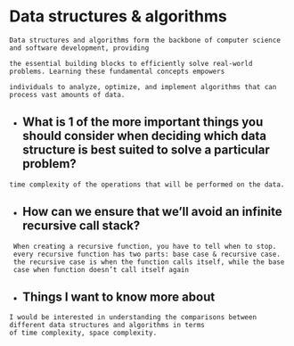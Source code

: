 # Data structures & algorithms

```
Data structures and algorithms form the backbone of computer science and software development, providing

the essential building blocks to efficiently solve real-world problems. Learning these fundamental concepts empowers

individuals to analyze, optimize, and implement algorithms that can process vast amounts of data.

```

- ## What is 1 of the more important things you should consider when deciding which data structure is best suited to solve a particular problem?

```
time complexity of the operations that will be performed on the data.
```

- ## How can we ensure that we’ll avoid an infinite recursive call stack?

```
 When creating a recursive function, you have to tell when to stop.
 every recursive function has two parts: base case & recursive case.
 the recursive case is when the function calls itself, while the base  
 case when function doesn’t call itself again

```

- ## Things I want to know more about

```
I would be interested in understanding the comparisons between different data structures and algorithms in terms
of time complexity, space complexity.
```
